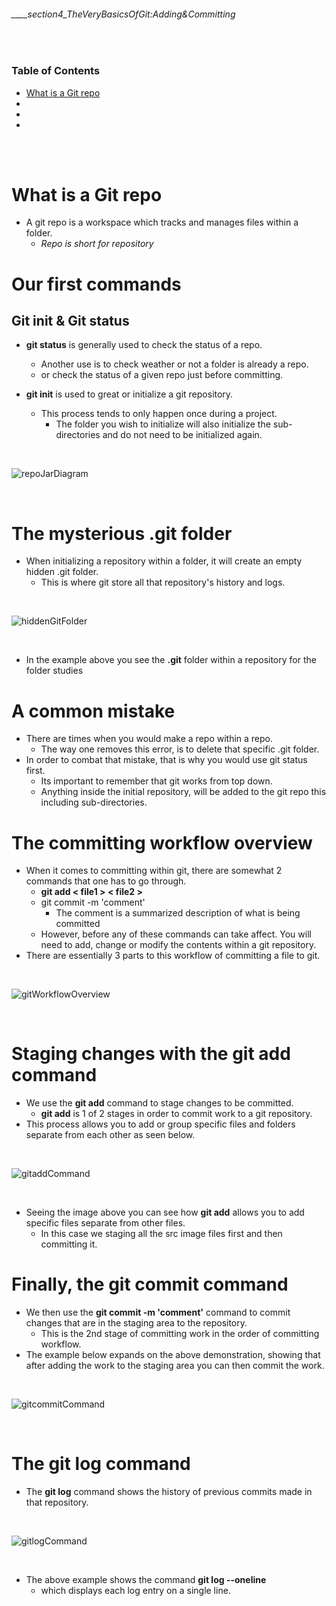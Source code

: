 ###### ____section4_TheVeryBasicsOfGit:Adding&Committing

<br>

<!-- Table of Contents -->

### Table of Contents
- [What is a Git repo](#what-is-a-git-repo)
- [](#)
- [](#)
- [](#)

<br>
<br>

# What is a Git repo
* A git repo is a workspace which tracks and manages files within a folder.
    *  _Repo is short for repository_ 

# Our first commands
## Git init & Git status
* **git status** is generally used to check the status of a repo. 
    * Another use is to check weather or not a folder is already a repo. 
    * or check the status of a given repo just before committing.

* **git init** is used to great or initialize a git repository.
    * This process tends to only happen once during a project.
        * The folder you wish to initialize will also initialize the sub-directories and do not need to be initialized again.

<br>

![repoJarDiagram](./src/repoJarDiagram.png 'Diagram illustrating a git repository')

<br>

# The mysterious .git folder
* When initializing a repository within a folder, it will create an empty hidden .git folder. 
    * This is where git store all that repository's history and logs.

<br>

![hiddenGitFolder](./src/hiddenGitFolder.png 'Illustrating the .git folder within a git repo')

<br>

* In the example above you see the **.git** folder within a repository for the folder studies

# A common mistake
* There are times when you would make a repo within a repo.
    * The way one removes this error, is to delete that specific .git folder.
* In order to combat that mistake, that is why you would use git status first.
    * Its important to remember that git works from top down.
    * Anything inside the initial repository, will be added to the git repo this including sub-directories.

# The committing workflow overview
* When it comes to committing within git, there are somewhat 2 commands that one has to go through.
    * **git add < file1 > < file2 >**
    * git commit -m 'comment'
        * The comment is a summarized description of what is being committed
    * However, before any of these commands can take affect. You will need to add, change or modify the contents within a git repository.
* There are essentially 3 parts to this workflow of committing a file to git.

<br>

![gitWorkflowOverview](./src/gitWorkflowOverview.png 'Illustration showing the git workflow of committing a file')

<br>

# Staging changes with the git add command
* We use the **git add** command to stage changes to be committed.
    * **git add** is 1 of 2 stages in order to commit work to a git repository.
* This process allows you to add or group specific files and folders separate from each other as seen below.

 <br>

![gitaddCommand](./src/gitaddCommand.png 'Example of a git add command')

 <br>

* Seeing the image above you can see how **git add** allows you to add specific files separate from other files.
    * In this case we staging all the src image files first and then committing it.

# Finally, the git commit command
* We then use the **git commit -m 'comment'** command to commit changes that are in the staging area to the repository.
    * This is the 2nd stage of committing work in the order of committing workflow.
* The example below expands on the above demonstration, showing that after adding the work to the staging area you can then commit the work.


<br>

![gitcommitCommand](./src/gitcommitCommand.png 'Example of a git commit command')

<br>

# The git log command
* The **git log** command shows the history of previous commits made in that repository.

<br>

![gitlogCommand](./src/gitlogCommand.png 'Example of the git log command')

<br>

* The above example shows the command **git log --oneline**
    * which displays each log entry on a single line.